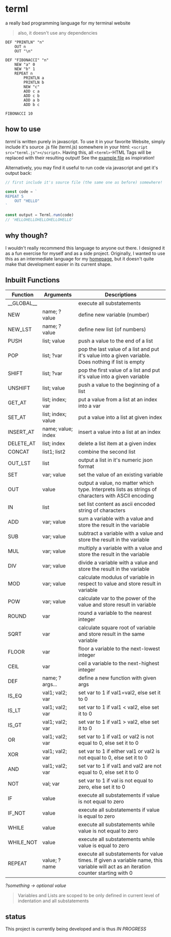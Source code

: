 # terml
a really bad programming language for my terminal website  
> also, it doesn't use any dependencies

```terml
DEF "PRINTLN" "n"
    OUT n
    OUT "\n"

DEF "FIBONACCI" "n"
    NEW "a" 0
    NEW "b" 1
    REPEAT n
        PRINTLN a
        PRINTLN b
        NEW "c"
        ADD c a
        ADD c b
        ADD a b
        ADD b c

FIBONACCI 10
```

## how to use

*terml* is written purely in javascript. To use it in your favorite Website, simply include it's source .js file (terml.js) somewhere in your html:
`<script src="terml.js"></script>`. Having this, all `<terml>`-HTML Tags will be replaced with their resulting output! See the [example file](https://github.com/noel-friedrich/terml/blob/main/example.html) as inspiration!


Alternatively, you may find it useful to run code via javascript and get it's output back:
```js
// first include it's source file (the same one as before) somewhere!

const code = `
REPEAT 5
    OUT "HELLO"
`

const output = Terml.run(code)
// 'HELLOHELLOHELLOHELLOHELLO'
```

## why though?

I wouldn't really recommend this language to anyone out there. I designed it as a fun exercise for myself and as a side project. Originally, I wanted to use this as an intermediate language for my [homepage](https://github.com/noel-friedrich/terminal), but it doesn't quite make that development easier in its current shape.

## Inbuilt Functions

| Function | Arguments | Descriptions |
| -------- | --------- | ------------ |
| \_\_GLOBAL\_\_ | | execute all substatements |
| NEW | name; ?value | define new variable (number) |
| NEW_LST | name; ?value | define new list (of numbers) |
| PUSH | list; value | push a value to the end of a list |
| POP | list; ?var | pop the last value of a list and put it's value into a given variable. Does nothing if list is empty |
| SHIFT | list; ?var | pop the first value of a list and put it's value into a given variable |
| UNSHIFT | list; value | push a value to the beginning of a list |
| GET_AT | list; index; var | put a value from a list at an index into a var |
| SET_AT | list; index; value | put a value into a list at given index |
| INSERT_AT | name; value; index | insert a value into a list at an index |
| DELETE_AT | list; index | delete a list item at a given index |
| CONCAT | list1; list2 | combine the second list |
| OUT_LST | list | output a list in it's numeric json format | 
| SET | var; value | set the value of an existing variable |
| OUT | value | output a value, no matter which type. Interprets lists as strings of characters with ASCII encoding |
| IN | list | set list content as ascii encoded string of characters |
| ADD | var; value | sum a variable with a value and store the result in the variable |
| SUB | var; value | subtract a variable with a value and store the result in the variable |
| MUL | var; value | multiply a variable with a value and store the result in the variable |
| DIV | var; value | divide a variable with a value and store the result in the variable |
| MOD | var; value | calculate modulus of variable in respect to value and store result in variable |
| POW | var; value | calculate var to the power of the value and store result in variable |
| ROUND | var | round a variable to the nearest integer |
| SQRT | var | calculate square root of variable and store result in the same variable |
| FLOOR | var | floor a variable to the next-lowest integer |
| CEIL | var | ceil a variable to the next-highest integer |
| DEF | name; ?args... | define a new function with given args |
| IS_EQ | val1; val2; var | set var to 1 if val1=val2, else set it to 0 |
| IS_LT | val1; val2; var | set var to 1 if val1 < val2, else set it to 0 |
| IS_GT | val1; val2; var | set var to 1 if val1 > val2, else set it to 0 |
| OR | val1; val2; var | set var to 1 if val1 or val2 is not equal to 0, else set it to 0 |
| XOR | val1; val2; var | set var to 1 if either val1 or val2 is not equal to 0, else set it to 0 |
| AND | val1; val2; var | set var to 1 if val1 and val2 are not equal to 0, else set it to 0 |
| NOT | val; var | set var to 1 if val is not equal to zero, else set it to 0 |
| IF | value | execute all substatements if value is not equal to zero |
| IF_NOT | value | execute all substatements if value is equal to zero |
| WHILE | value | execute all substatements while value is not equal to zero |
| WHILE_NOT | value | execute all substatements while value is equal to zero |
| REPEAT | value; ?name | execute all substatements for value times. If given a variable name, this variable will act as an iteration counter starting with 0 |

*?something -> optional value*  
> Variables and Lists are scoped to be only defined in current level of indentation and all substatements

## status

This project is currently being developed and is thus *IN PROGRESS*
